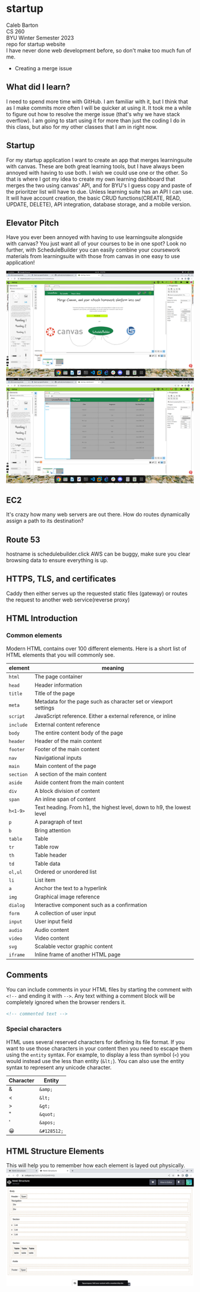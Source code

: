 # startup
Caleb Barton
<br>
CS 260 
<br>
BYU Winter Semester 2023
<br>
repo for startup website
<br>
I have never done web development before, so don't make too much fun of me. 
* Creating a merge issue

## What did I learn?
I need to spend more time with GitHub. I am familiar with it, but I think that as I make commits more often
I will be quicker at using it. It took me a while to figure out how to resolve the merge issue (that's why we
have stack overflow). I am going to start using it for more than just the coding I do in this class, but also
for my other classes that I am in right now. 

## Startup
For my startup application I want to create an app that merges learningsuite with canvas. These are both great learning tools, but I have always been annoyed with having to use both. I wish we could use one or the other. So that is where I got my idea to create my own learning dashboard that merges the two using canvas' API, and for BYU's I guess copy and paste of the prioritzer list will have to due. Unless learning suite has an API I can use. It will have account creation, the basic CRUD functions(CREATE, READ, UPDATE, DELETE), API integration, database storage, and a mobile version. 

## Elevator Pitch
Have you ever been annoyed with having to use learningsuite alongside with canvas? You just want all of your
courses to be in one spot? Look no further, with ScheduleBuilder you can easily combine your coursework materials from learningsuite with those from canvas in one easy to use application!

![homepage](pic1.png)
![dashboard](pic2.png)

## EC2
It's crazy how many web servers are out there.
How do routes dynamically assign a path to its 
destination?

## Route 53
hostname is schedulebuilder.click AWS can be 
buggy, make sure you clear browsing data to ensure everything is up. 

## HTTPS, TLS, and certificates
Caddy then either serves up the requested static files (gateway) or routes the request to another 
web service(reverse proxy)

## HTML Introduction 
### Common elements

Modern HTML contains over 100 different elements. Here is a short list of HTML elements that you will commonly see.

| element   | meaning                                                                |
| --------- | ---------------------------------------------------------------------- |
| `html`    | The page container                                                     |
| `head`    | Header information                                                     |
| `title`   | Title of the page                                                      |
| `meta`    | Metadata for the page such as character set or viewport settings       |
| `script`  | JavaScript reference. Either a external reference, or inline           |
| `include` | External content reference                                             |
| `body`    | The entire content body of the page                                    |
| `header`  | Header of the main content                                             |
| `footer`  | Footer of the main content                                             |
| `nav`     | Navigational inputs                                                    |
| `main`    | Main content of the page                                               |
| `section` | A section of the main content                                          |
| `aside`   | Aside content from the main content                                    |
| `div`     | A block division of content                                            |
| `span`    | An inline span of content                                              |
| `h<1-9>`  | Text heading. From h1, the highest level, down to h9, the lowest level |
| `p`       | A paragraph of text                                                    |
| `b`       | Bring attention                                                        |
| `table`   | Table                                                                  |
| `tr`      | Table row                                                              |
| `th`      | Table header                                                           |
| `td`      | Table data                                                             |
| `ol,ul`   | Ordered or unordered list                                              |
| `li`      | List item                                                              |
| `a`       | Anchor the text to a hyperlink                                         |
| `img`     | Graphical image reference                                              |
| `dialog`  | Interactive component such as a confirmation                           |
| `form`    | A collection of user input                                             |
| `input`   | User input field                                                       |
| `audio`   | Audio content                                                          |
| `video`   | Video content                                                          |
| `svg`     | Scalable vector graphic content                                        |
| `iframe`  | Inline frame of another HTML page                                      |

## Comments

You can include comments in your HTML files by starting the comment with `<!--` and ending it with `-->`. Any text withing a comment block will be completely ignored when the browser renders it.

```html
<!-- commented text -->
```

### Special characters

HTML uses several reserved characters for defining its file format. If you want to use those characters in your content then you need to escape them using the `entity` syntax. For example, to display a less than symbol (`<`) you would instead use the less than entity (`&lt;`). You can also use the entity syntax to represent any unicode character.

| Character | Entity      |
| --------- | ----------- |
| &amp;     | `&amp;`     |
| <         | `&lt;`      |
| >         | `&gt;`      |
| "         | `&quot;`    |
| '         | `&apos;`    |
| &#128512; | `&#128512;` |

## HTML Structure Elements
This will help you to remember how each element is layed out physically. 
![HTML Structure](htmlElementsVisula.png)